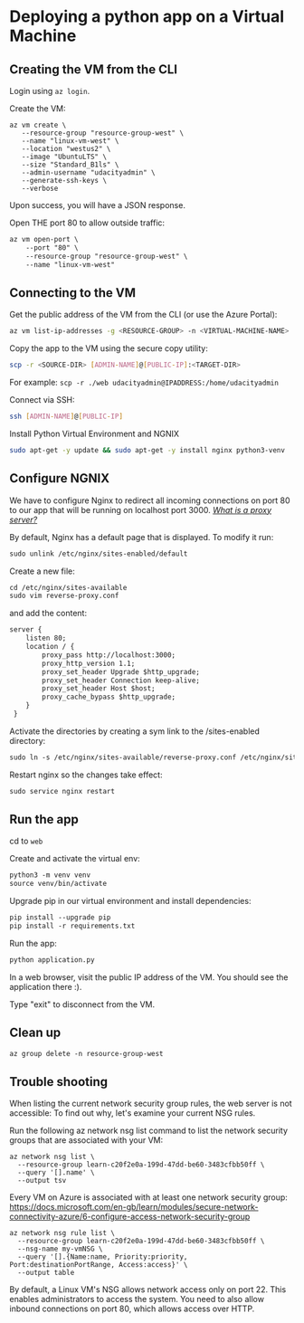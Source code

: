 # Deploying a python app on a Virtual Machine

## Creating the VM from the CLI

Login using `az login`.

Create the VM:
```
az vm create \
   --resource-group "resource-group-west" \
   --name "linux-vm-west" \
   --location "westus2" \
   --image "UbuntuLTS" \
   --size "Standard_B1ls" \
   --admin-username "udacityadmin" \
   --generate-ssh-keys \
   --verbose
```
Upon success, you will have a JSON response.

Open THE port 80 to allow outside traffic:
```markdown
az vm open-port \
    --port "80" \
    --resource-group "resource-group-west" \
    --name "linux-vm-west"
```

## Connecting to the VM

Get the public address of the VM from the CLI (or use the Azure Portal): 
```bash
az vm list-ip-addresses -g <RESOURCE-GROUP> -n <VIRTUAL-MACHINE-NAME>
```

Copy the app to the VM using the secure copy utility:
```bash
scp -r <SOURCE-DIR> [ADMIN-NAME]@[PUBLIC-IP]:<TARGET-DIR>
```
For example: `scp -r ./web udacityadmin@IPADDRESS:/home/udacityadmin`


Connect via SSH:
```bash
ssh [ADMIN-NAME]@[PUBLIC-IP]
```

Install Python Virtual Environment and NGNIX
```bash
sudo apt-get -y update && sudo apt-get -y install nginx python3-venv
```

## Configure NGNIX

We have to configure Nginx to redirect all incoming connections on port 80 to our app that will be running on localhost port 3000.
[_What is a proxy server?_](https://www.nginx.com/resources/glossary/reverse-proxy-server/)

By default, Nginx has a default page that is displayed. To modify it run:
```markdown
sudo unlink /etc/nginx/sites-enabled/default
```
Create a new file:
```markdown
cd /etc/nginx/sites-available
sudo vim reverse-proxy.conf
```
and add the content:
```markdown
server {
    listen 80;
    location / {
        proxy_pass http://localhost:3000;
        proxy_http_version 1.1;
        proxy_set_header Upgrade $http_upgrade;
        proxy_set_header Connection keep-alive;
        proxy_set_header Host $host;
        proxy_cache_bypass $http_upgrade;
    }
 }
```

Activate the directories by creating a sym link to the /sites-enabled directory:
```markdown
sudo ln -s /etc/nginx/sites-available/reverse-proxy.conf /etc/nginx/sites-enabled/reverse-proxy.conf
```

Restart nginx so the changes take effect:
```markdown
sudo service nginx restart
```

## Run the app

cd to `web`

Create and activate the virtual env:
```markdown
python3 -m venv venv
source venv/bin/activate
```

Upgrade pip in our virtual environment and install dependencies:
```markdown
pip install --upgrade pip 
pip install -r requirements.txt
```

Run the app:
```markdown
python application.py
```

In a web browser, visit the public IP address of the VM. You should see the application there :).

Type "exit" to disconnect from the VM.

## Clean up

```markdown
az group delete -n resource-group-west
```

## Trouble shooting
When listing the current network security group rules, the web server is not accessible: To find out why, let's examine your current NSG rules.

Run the following az network nsg list command to list the network security groups that are associated with your VM:


```
az network nsg list \
  --resource-group learn-c20f2e0a-199d-47dd-be60-3483cfbb50ff \
  --query '[].name' \
  --output tsv
```
Every VM on Azure is associated with at least one network security group: https://docs.microsoft.com/en-gb/learn/modules/secure-network-connectivity-azure/6-configure-access-network-security-group

```
az network nsg rule list \
  --resource-group learn-c20f2e0a-199d-47dd-be60-3483cfbb50ff \
  --nsg-name my-vmNSG \
  --query '[].{Name:name, Priority:priority, Port:destinationPortRange, Access:access}' \
  --output table
```

By default, a Linux VM's NSG allows network access only on port 22. This enables administrators to access the system. You need to also allow inbound connections on port 80, which allows access over HTTP.